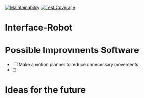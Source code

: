 [![Maintainability](https://api.codeclimate.com/v1/badges/755d3fbdd32b369d58ae/maintainability)](https://codeclimate.com/github/AutoMateEPFL/robot-interface/maintainability) [![Test Coverage](https://api.codeclimate.com/v1/badges/755d3fbdd32b369d58ae/test_coverage)](https://codeclimate.com/github/AutoMateEPFL/robot-interface/test_coverage)

# Interface-Robot

# Possible Improvments Software

- [ ] Make a motion planner to reduce unnecessary movements
- [ ] 

# Ideas for the future



